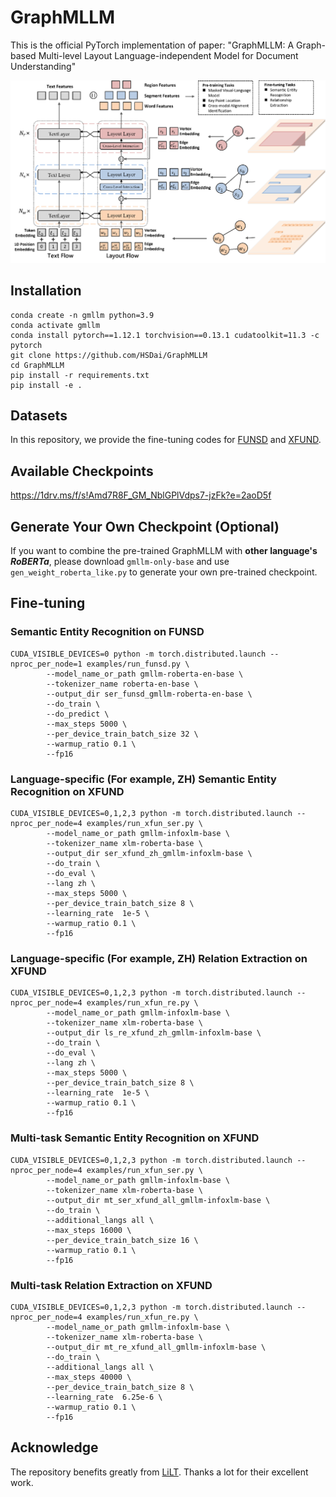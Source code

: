 # GraphMLLM

This is the official PyTorch implementation of paper: "GraphMLLM: A Graph-based Multi-level Layout Language-independent Model for Document Understanding"

<img src="./figs/framework.png" alt="framework"/>

## Installation
```
conda create -n gmllm python=3.9
conda activate gmllm
conda install pytorch==1.12.1 torchvision==0.13.1 cudatoolkit=11.3 -c pytorch
git clone https://github.com/HSDai/GraphMLLM
cd GraphMLLM
pip install -r requirements.txt
pip install -e .
```

## Datasets

In this repository, we provide the fine-tuning codes for [FUNSD](https://guillaumejaume.github.io/FUNSD/) and [XFUND](https://github.com/doc-analysis/XFUND). 

## Available Checkpoints
https://1drv.ms/f/s!Amd7R8F_GM_NblGPlVdps7-jzFk?e=2aoD5f

## Generate Your Own Checkpoint (Optional)
If you want to combine the pre-trained GraphMLLM with **other language's *RoBERTa***, please download  `gmllm-only-base` and use `gen_weight_roberta_like.py` to generate your own pre-trained checkpoint.

## Fine-tuning

### Semantic Entity Recognition on FUNSD

```
CUDA_VISIBLE_DEVICES=0 python -m torch.distributed.launch --nproc_per_node=1 examples/run_funsd.py \
        --model_name_or_path gmllm-roberta-en-base \
        --tokenizer_name roberta-en-base \
        --output_dir ser_funsd_gmllm-roberta-en-base \
        --do_train \
        --do_predict \
        --max_steps 5000 \
        --per_device_train_batch_size 32 \
        --warmup_ratio 0.1 \
        --fp16
```

### Language-specific (For example, ZH) Semantic Entity Recognition on XFUND

```
CUDA_VISIBLE_DEVICES=0,1,2,3 python -m torch.distributed.launch --nproc_per_node=4 examples/run_xfun_ser.py \
        --model_name_or_path gmllm-infoxlm-base \
        --tokenizer_name xlm-roberta-base \
        --output_dir ser_xfund_zh_gmllm-infoxlm-base \
        --do_train \
        --do_eval \
        --lang zh \
        --max_steps 5000 \
        --per_device_train_batch_size 8 \
        --learning_rate  1e-5 \
        --warmup_ratio 0.1 \
        --fp16
```

### Language-specific (For example, ZH) Relation Extraction on XFUND

```
CUDA_VISIBLE_DEVICES=0,1,2,3 python -m torch.distributed.launch --nproc_per_node=4 examples/run_xfun_re.py \
        --model_name_or_path gmllm-infoxlm-base \
        --tokenizer_name xlm-roberta-base \
        --output_dir ls_re_xfund_zh_gmllm-infoxlm-base \
        --do_train \
        --do_eval \
        --lang zh \
        --max_steps 5000 \
        --per_device_train_batch_size 8 \
        --learning_rate  1e-5 \
        --warmup_ratio 0.1 \
        --fp16
```

### Multi-task Semantic Entity Recognition on XFUND

```
CUDA_VISIBLE_DEVICES=0,1,2,3 python -m torch.distributed.launch --nproc_per_node=4 examples/run_xfun_ser.py \
        --model_name_or_path gmllm-infoxlm-base \
        --tokenizer_name xlm-roberta-base \
        --output_dir mt_ser_xfund_all_gmllm-infoxlm-base \
        --do_train \
        --additional_langs all \
        --max_steps 16000 \
        --per_device_train_batch_size 16 \
        --warmup_ratio 0.1 \
        --fp16
```

### Multi-task Relation Extraction on XFUND

```
CUDA_VISIBLE_DEVICES=0,1,2,3 python -m torch.distributed.launch --nproc_per_node=4 examples/run_xfun_re.py \
        --model_name_or_path gmllm-infoxlm-base \
        --tokenizer_name xlm-roberta-base \
        --output_dir mt_re_xfund_all_gmllm-infoxlm-base \
        --do_train \
        --additional_langs all \
        --max_steps 40000 \
        --per_device_train_batch_size 8 \
        --learning_rate  6.25e-6 \
        --warmup_ratio 0.1 \
        --fp16
```

## Acknowledge

The repository benefits greatly from [LiLT](https://github.com/jpWang/LiLT). Thanks a lot for their excellent work.
